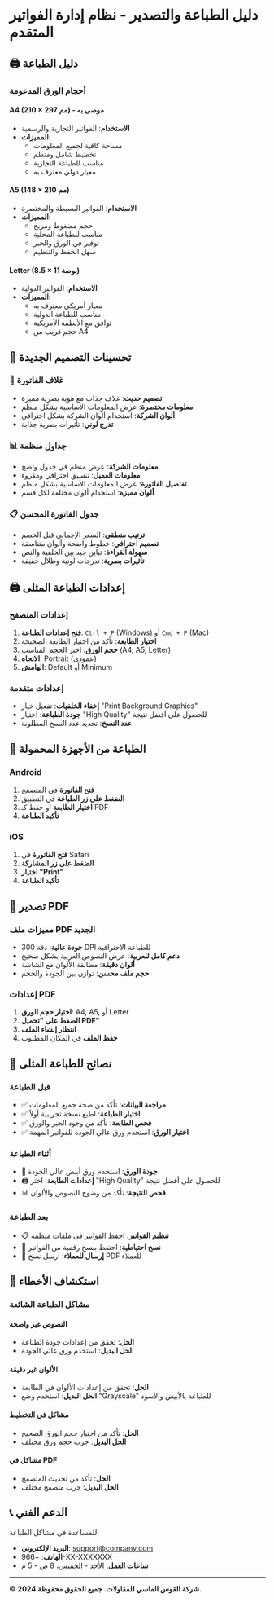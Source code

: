 # دليل الطباعة والتصدير - نظام إدارة الفواتير المتقدم

## 🖨️ دليل الطباعة

### أحجام الورق المدعومة

#### A4 (210 × 297 مم) - **موصى به**
- **الاستخدام**: الفواتير التجارية والرسمية
- **المميزات**: 
  - مساحة كافية لجميع المعلومات
  - تخطيط شامل ومنظم
  - مناسب للطباعة التجارية
  - معيار دولي معترف به

#### A5 (148 × 210 مم)
- **الاستخدام**: الفواتير البسيطة والمختصرة
- **المميزات**:
  - حجم مضغوط ومريح
  - مناسب للطباعة المحلية
  - توفير في الورق والحبر
  - سهل الحفظ والتنظيم

#### Letter (8.5 × 11 بوصة)
- **الاستخدام**: الفواتير الدولية
- **المميزات**:
  - معيار أمريكي معترف به
  - مناسب للطباعة الدولية
  - توافق مع الأنظمة الأمريكية
  - حجم قريب من A4

## 📄 تحسينات التصميم الجديدة

### 🎨 غلاف الفاتورة
- **تصميم حديث**: غلاف جذاب مع هوية بصرية مميزة
- **معلومات مختصرة**: عرض المعلومات الأساسية بشكل منظم
- **ألوان الشركة**: استخدام ألوان الشركة بشكل احترافي
- **تدرج لوني**: تأثيرات بصرية جذابة

### 📊 جداول منظمة
- **معلومات الشركة**: عرض منظم في جدول واضح
- **معلومات العميل**: تنسيق احترافي ومقروء
- **تفاصيل الفاتورة**: عرض المعلومات الأساسية بشكل منظم
- **ألوان مميزة**: استخدام ألوان مختلفة لكل قسم

### 📋 جدول الفاتورة المحسن
- **ترتيب منطقي**: السعر الإجمالي قبل الخصم
- **تصميم احترافي**: خطوط واضحة وألوان متناسقة
- **سهولة القراءة**: تباين جيد بين الخلفية والنص
- **تأثيرات بصرية**: تدرجات لونية وظلال خفيفة

## 🖨️ إعدادات الطباعة المثلى

### إعدادات المتصفح
1. **فتح إعدادات الطباعة**: `Ctrl + P` (Windows) أو `Cmd + P` (Mac)
2. **اختيار الطابعة**: تأكد من اختيار الطابعة الصحيحة
3. **حجم الورق**: اختر الحجم المناسب (A4, A5, Letter)
4. **الاتجاه**: Portrait (عمودي)
5. **الهامش**: Default أو Minimum

### إعدادات متقدمة
- **إخفاء الخلفيات**: تفعيل خيار "Print Background Graphics"
- **جودة الطباعة**: اختيار "High Quality" للحصول على أفضل نتيجة
- **عدد النسخ**: تحديد عدد النسخ المطلوبة

## 📱 الطباعة من الأجهزة المحمولة

### Android
1. **فتح الفاتورة** في المتصفح
2. **الضغط على زر الطباعة** في التطبيق
3. **اختيار الطابعة** أو حفظ كـ PDF
4. **تأكيد الطباعة**

### iOS
1. **فتح الفاتورة** في Safari
2. **الضغط على زر المشاركة**
3. **اختيار "Print"**
4. **تأكيد الطباعة**

## 💾 تصدير PDF

### مميزات ملف PDF الجديد
- **جودة عالية**: دقة 300 DPI للطباعة الاحترافية
- **دعم كامل للعربية**: عرض النصوص العربية بشكل صحيح
- **ألوان دقيقة**: مطابقة الألوان مع الشاشة
- **حجم ملف محسن**: توازن بين الجودة والحجم

### إعدادات PDF
1. **اختيار حجم الورق**: A4, A5, أو Letter
2. **الضغط على "تحميل PDF"**
3. **انتظار إنشاء الملف**
4. **حفظ الملف** في المكان المطلوب

## 🎯 نصائح للطباعة المثلى

### قبل الطباعة
- ✅ **مراجعة البيانات**: تأكد من صحة جميع المعلومات
- ✅ **اختبار الطباعة**: اطبع نسخة تجريبية أولاً
- ✅ **فحص الطابعة**: تأكد من وجود الحبر والورق
- ✅ **اختيار الورق**: استخدم ورق عالي الجودة للفواتير المهمة

### أثناء الطباعة
- 📄 **جودة الورق**: استخدم ورق أبيض عالي الجودة
- 🖨️ **إعدادات الطابعة**: اختر "High Quality" للحصول على أفضل نتيجة
- 📊 **فحص النتيجة**: تأكد من وضوح النصوص والألوان

### بعد الطباعة
- 📋 **تنظيم الفواتير**: احفظ الفواتير في ملفات منظمة
- 💾 **نسخ احتياطية**: احتفظ بنسخ رقمية من الفواتير
- 📧 **إرسال للعملاء**: أرسل نسخ PDF للعملاء

## 🔧 استكشاف الأخطاء

### مشاكل الطباعة الشائعة

#### النصوص غير واضحة
- **الحل**: تحقق من إعدادات جودة الطباعة
- **الحل البديل**: استخدم ورق عالي الجودة

#### الألوان غير دقيقة
- **الحل**: تحقق من إعدادات الألوان في الطابعة
- **الحل البديل**: استخدم وضع "Grayscale" للطباعة بالأبيض والأسود

#### مشاكل في التخطيط
- **الحل**: تأكد من اختيار حجم الورق الصحيح
- **الحل البديل**: جرب حجم ورق مختلف

#### مشاكل في PDF
- **الحل**: تأكد من تحديث المتصفح
- **الحل البديل**: جرب متصفح مختلف

## 📞 الدعم الفني

للمساعدة في مشاكل الطباعة:
- **البريد الإلكتروني**: support@company.com
- **الهاتف**: +966-XX-XXXXXXX
- **ساعات العمل**: الأحد - الخميس، 8 ص - 5 م

---

**© 2024 شركة القوس الماسي للمقاولات. جميع الحقوق محفوظة.** 
